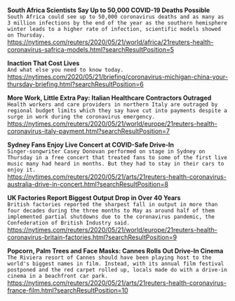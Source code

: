 **South Africa Scientists Say Up to 50,000 COVID-19 Deaths Possible**\
`South Africa could see up to 50,000 coronavirus deaths and as many as 3 million infections by the end of the year as the southern hemisphere winter leads to a higher rate of infection, scientific models showed on Thursday.`\
https://nytimes.com/reuters/2020/05/21/world/africa/21reuters-health-coronavirus-safrica-models.html?searchResultPosition=5

**Inaction That Cost Lives**\
`And what else you need to know today.`\
https://nytimes.com/2020/05/21/briefing/coronavirus-michigan-china-your-thursday-briefing.html?searchResultPosition=6

**More Work, Little Extra Pay: Italian Healthcare Contractors Outraged**\
`Health workers and care providers in northern Italy are outraged by regional budget limits which they say have cut into payments despite a surge in work during the coronavirus emergency.`\
https://nytimes.com/reuters/2020/05/21/world/europe/21reuters-health-coronavirus-italy-payment.html?searchResultPosition=7

**Sydney Fans Enjoy Live Concert at COVID-Safe Drive-In**\
`Singer-songwriter Casey Donovan performed on stage in Sydney on Thursday in a free concert that treated fans to some of the first live music many had heard in months. But they had to stay in their cars to enjoy it.`\
https://nytimes.com/reuters/2020/05/21/arts/21reuters-health-coronavirus-australia-drive-in-concert.html?searchResultPosition=8

**UK Factories Report Biggest Output Drop in Over 40 Years**\
`British factories reported the sharpest fall in output in more than four decades during the three months to May as around half of them implemented partial shutdowns due to the coronavirus pandemic, the Confederation of British Industry said.`\
https://nytimes.com/reuters/2020/05/21/world/europe/21reuters-health-coronavirus-britain-factories.html?searchResultPosition=9

**Popcorn, Palm Trees and Face Masks: Cannes Rolls Out Drive-In Cinema**\
`The Riviera resort of Cannes should have been playing host to the world's biggest names in film. Instead, with its annual film festival postponed and the red carpet rolled up, locals made do with a drive-in cinema in a beachfront car park.`\
https://nytimes.com/reuters/2020/05/21/arts/21reuters-health-coronavirus-france-film.html?searchResultPosition=10

